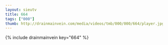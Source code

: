 ```yaml
--- 
layout: sieutv
title: 664
tags: ["000"]
thumb: http://drainmainvein.com/media/videos/tmb/000/000/664/player.jpg
---
```

{% include drainmainvein key="664" %} 
